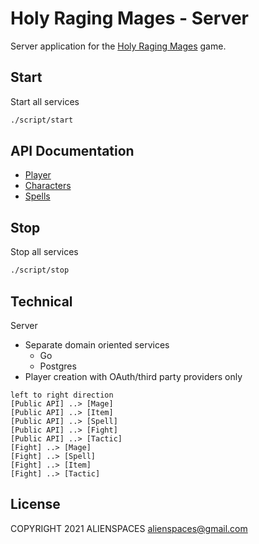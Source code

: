 # Holy Raging Mages - Server

Server application for the [Holy Raging Mages](https://go-mono-api-boilerplate.com) game.

## Start

Start all services

```bash
./script/start
```

## API Documentation

* [Player](http://localhost:8082/players/documentation)
* [Characters](http://localhost:8082/entities/documentation)
* [Spells](http://localhost:8082/spells/documentation)

## Stop

Stop all services

```bash
./script/stop
```

## Technical

Server

* Separate domain oriented services
  * Go
  * Postgres
* Player creation with OAuth/third party providers only

```plantuml
left to right direction
[Public API] ..> [Mage]
[Public API] ..> [Item]
[Public API] ..> [Spell]
[Public API] ..> [Fight]
[Public API] ..> [Tactic]
[Fight] ..> [Mage]
[Fight] ..> [Spell]
[Fight] ..> [Item]
[Fight] ..> [Tactic]
```

## License

COPYRIGHT 2021 ALIENSPACES alienspaces@gmail.com
